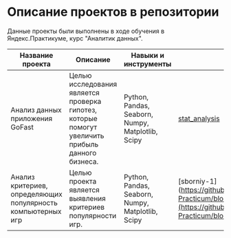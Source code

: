 # Описание проектов в репозитории

Данные проекты были выполнены в ходе обучения в Яндекс.Практикуме, курс "Аналитик данных".

| Название проекта  | Описание | Навыки и инструменты  | Ссылка | 
| ------------- | ------------- | ------------- | ------------- |
| Анализ данных приложения GoFast  | Целью исследования является проверка гипотез, которые помогут увеличить прибыль данного бизнеса.  | Python, Pandas, Seaborn, Numpy, Matplotlib, Scipy | [stat_analysis](https://github.com/kirilllavr/Yandex-Practicum/blob/main/2.%20stat_analysis.ipynb) |
| Анализ критериев, определяющих популярность компьютерных игр  | Целью проекта является выявления критериев популярности игр.  | Python, Pandas, Seaborn, Numpy, Matplotlib, Scipy | [sborniy-1](https://github.com/kirilllavr/Yandex-Practicum/blob/main/2.%20stat_analysis.ipynb](https://github.com/kirilllavr/Yandex-Practicum/blob/main/3.%20sborniy-1.ipynb) |
